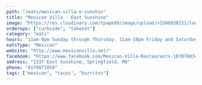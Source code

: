 ```yaml
---
path: "/eats/mexican-villa-e-sunshin"
title: "Mexican Villa - East Sunshine"
image: "https://res.cloudinary.com/tpage99/image/upload/v1586830151/local417eats/local417eatslogo.png"
orderops: ["curbside", "takeout"]
category: "eats"
hours: "11am-9pm Sunday through Thursday. 11am-10pm Friday and Saturday"
eatsType: "Mexican"
website: "http://www.mexicanvilla.net/"
facebook: "https://www.facebook.com/Mexican-Villa-Restaurants-187876034583427"
address: "1337 East Sunshine, Springfield, MO"
phone: "4178871010"
tags: ["mexican", "tacos", "burritos"]
---
```

